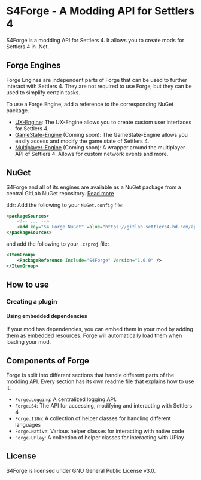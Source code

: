 ﻿# S4Forge - A Modding API for Settlers 4
S4Forge is a modding API for Settlers 4.
It allows you to create mods for Settlers 4 in .Net.

## Forge Engines
Forge Engines are independent parts of Forge that can be used to further interact with Settlers 4.
They are not required to use Forge, but they can be used to simplify certain tasks.

To use a Forge Engine, add a reference to the corresponding NuGet package.

- [UX-Engine](https://gitlab.settlers4-hd.com/s4-plugins/modapi/engines/ux-engine/-/blob/main/README.md): The UX-Engine allows you to create custom user interfaces for Settlers 4.
- [GameState-Engine]() (Coming soon): The GameState-Engine allows you easily access and modify the game state of Settlers 4.
- [Multiplayer-Engine]() (Coming soon): A wrapper around the multiplayer API of Settlers 4. Allows for custom network events and more.

## NuGet
S4Forge and all of its engines are available as a NuGet package from a central GitLab NuGet repository.
[Read more](https://gitlab.settlers4-hd.com/s4-plugins/modapi/packages/-/blob/main/README.md)

tldr: Add the following to your `NuGet.config` file:
```xml
<packageSources>
	<!-- ... -->
    <add key="S4 Forge NuGet" value="https://gitlab.settlers4-hd.com/api/v4/projects/21/packages/nuget/index.json" />
</packageSources>
```

and add the following to your `.csproj` file:
```xml
<ItemGroup>
	<PackageReference Include="S4Forge" Version="1.0.0" />
</ItemGroup>
```

## How to use
### Creating a plugin


#### Using embedded dependencies
If your mod has dependencies, you can embed them in your mod by adding them as embedded resources.
Forge will automatically load them when loading your mod.

## Components of Forge
Forge is split into different sections that handle different parts of the modding API.
Every section has its own readme file that explains how to use it.

- `Forge.Logging`: A centralized logging API.
- `Forge.S4`: The API for accessing, modifying and interacting with Settlers 4
- `Forge.I18n`: A collection of helper classes for handling different languages
- `Forge.Native`: Various helper classes for interacting with native code
- `Forge.UPlay`: A collection of helper classes for interacting with UPlay

## License
S4Forge is licensed under GNU General Public License v3.0.
